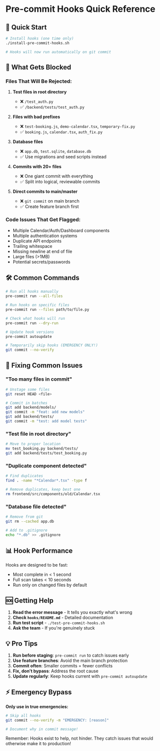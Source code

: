 # Pre-commit Hooks Quick Reference

## 🚀 Quick Start

```bash
# Install hooks (one time only)
./install-pre-commit-hooks.sh

# Hooks will now run automatically on git commit
```

## 🚫 What Gets Blocked

### Files That Will Be Rejected:

1. **Test files in root directory**
   - ❌ `/test_auth.py`
   - ✅ `/backend/tests/test_auth.py`

2. **Files with bad prefixes**
   - ❌ `test-booking.js`, `demo-calendar.tsx`, `temporary-fix.py`
   - ✅ `booking.js`, `calendar.tsx`, `auth_fix.py`

3. **Database files**
   - ❌ `app.db`, `test.sqlite`, `database.db`
   - ✅ Use migrations and seed scripts instead

4. **Commits with 20+ files**
   - ❌ One giant commit with everything
   - ✅ Split into logical, reviewable commits

5. **Direct commits to main/master**
   - ❌ `git commit` on main branch
   - ✅ Create feature branch first

### Code Issues That Get Flagged:

- Multiple Calendar/Auth/Dashboard components
- Multiple authentication systems
- Duplicate API endpoints
- Trailing whitespace
- Missing newline at end of file
- Large files (>1MB)
- Potential secrets/passwords

## 🛠️ Common Commands

```bash
# Run all hooks manually
pre-commit run --all-files

# Run hooks on specific files
pre-commit run --files path/to/file.py

# Check what hooks will run
pre-commit run --dry-run

# Update hook versions
pre-commit autoupdate

# Temporarily skip hooks (EMERGENCY ONLY!)
git commit --no-verify
```

## 🔧 Fixing Common Issues

### "Too many files in commit"
```bash
# Unstage some files
git reset HEAD <file>

# Commit in batches
git add backend/models/
git commit -m "feat: add new models"
git add backend/tests/
git commit -m "test: add model tests"
```

### "Test file in root directory"
```bash
# Move to proper location
mv test_booking.py backend/tests/
git add backend/tests/test_booking.py
```

### "Duplicate component detected"
```bash
# Find duplicates
find . -name "*Calendar*.tsx" -type f

# Remove duplicates, keep best one
rm frontend/src/components/old/Calendar.tsx
```

### "Database file detected"
```bash
# Remove from git
git rm --cached app.db

# Add to .gitignore
echo "*.db" >> .gitignore
```

## 📊 Hook Performance

Hooks are designed to be fast:
- Most complete in < 1 second
- Full scan takes < 10 seconds
- Run only on changed files by default

## 🆘 Getting Help

1. **Read the error message** - It tells you exactly what's wrong
2. **Check `hooks/README.md`** - Detailed documentation
3. **Run test script** - `./test-pre-commit-hooks.sh`
4. **Ask the team** - If you're genuinely stuck

## 💡 Pro Tips

1. **Run before staging**: `pre-commit run` to catch issues early
2. **Use feature branches**: Avoid the main branch protection
3. **Commit often**: Smaller commits = fewer conflicts
4. **Fix, don't bypass**: Address the root cause
5. **Update regularly**: Keep hooks current with `pre-commit autoupdate`

## ⚡ Emergency Bypass

**Only use in true emergencies:**

```bash
# Skip all hooks
git commit --no-verify -m "EMERGENCY: [reason]"

# Document why in commit message!
```

Remember: Hooks exist to help, not hinder. They catch issues that would otherwise make it to production!

